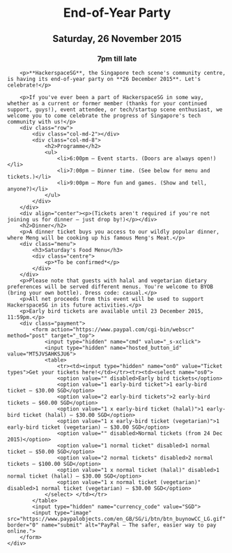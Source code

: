 <style>
	.hsg-header {
		padding: 150px;
		background-image: url('/imgs/bussorahfwl.jpg');
		background-position: 0% 50%;
	}

	.centre {
		text-align: center;        
	}

	h1, h2, h3 {
		text-align: center;
	}

	.menu {
		width: 50%;
		margin: 0 auto 20px auto;
		padding: 15px 20px;
		background-color: #eee;
		border: 2px solid;
		border-color: #eee #ccc #ccc #eee;
	}

	.payment {
		width: 50%;
		margin: 0 auto 0 auto;
		padding: 15px 20px;
		background-color: #eee;
		border: 2px solid;
		border-color: #eee #ccc #ccc #eee;
	}

	.payment td {
		font-family: Helvetica, sans-serif;
		font-size: 1.5em;
		font-weight: bold;
		text-align: center;
	}

	.payment [name=submit] {
		display: block; 
		margin: auto; 
		padding: 20px 0 0 0;
	}

	.payment table {
		margin-left: auto; 		
		margin-right: auto; 		
	}

</style>
</style>

<div class="row">
	<div class="col-md-2"></div>
	<div class="col-md-8">
		<h1>End-of-Year Party</h1>
		<h2>Saturday, 26 November 2015</h2>
		<h3>7pm till late</h3>

		<p>**HackerspaceSG**, the Singapore tech scene's community centre, is having its end-of-year party on **26 December 2015**. Let's celebrate!</p>

		<p>If you've ever been a part of HackerspaceSG in some way, whether as a current or former member (thanks for your continued support, guys!), event attendee, or tech/startup scene enthusiast, we welcome you to come celebrate the progress of Singapore's tech community with us!</p>
		<div class="row">
			<div class="col-md-2"></div>
			<div class="col-md-8">
				<h2>Programme</h2>
				<ul>
					<li>6:00pm — Event starts. (Doors are always open!)</li>
					<li>7:00pm — Dinner time. (See below for menu and tickets.)</li>
					<li>9:00pm — More fun and games. (Show and tell, anyone?)</li>
				</ul>
			</div>
		</div>
		<div align="center"><p>(Tickets aren't required if you're not joining us for dinner — just drop by!)</p></div>
		<h2>Dinner</h2>
		<p>A dinner ticket buys you access to our wildly popular dinner, where Meng will be cooking up his famous Meng's Meat.</p>
		<div class="menu">
			<h3>Saturday's Food Menu</h3>
			<div class="centre">
				<p>*To be confirmed*</p>
			</div>
		</div>
		<p>Please note that guests with halal and vegetarian dietary preferences will be served different menus. You're welcome to BYOB (bring your own bottle). Dress code: casual.</p>
		<p>All net proceeds from this event will be used to support HackerspaceSG in its future activities.</p>
		<p>Early bird tickets are available until 23 December 2015, 11:59pm.</p>
		<div class="payment">
			<form action="https://www.paypal.com/cgi-bin/webscr" method="post" target="_top">
				<input type="hidden" name="cmd" value="_s-xclick">
				<input type="hidden" name="hosted_button_id" value="MT5JVSAHKSJU6">
				<table>
					<tr><td><input type="hidden" name="on0" value="Ticket types">Get your tickets here!</td></tr><tr><td><select name="os0">
					<option value="" disabled>Early bird tickets</option>
					<option value="1 early-bird ticket">1 early-bird ticket — $30.00 SGD</option>
					<option value="2 early-bird tickets">2 early-bird tickets — $60.00 SGD</option>
					<option value="1 x early-bird ticket (halal)">1 early-bird ticket (halal) — $30.00 SGD</option>
					<option value="1 x early-bird ticket (vegetarian)">1 early-bird ticket (vegetarian) — $30.00 SGD</option>
					<option value="" disabled>Normal tickets (from 24 Dec 2015)</option>
					<option value="1 normal ticket" disabled>1 normal ticket — $50.00 SGD</option>
					<option value="2 normal tickets" disabled>2 normal tickets — $100.00 SGD</option>
					<option value="1 x normal ticket (halal)" disabled>1 normal ticket (halal) — $30.00 SGD</option>
					<option value="1 x normal ticket (vegetarian)" disabled>1 normal ticket (vegetarian) — $30.00 SGD</option>
				</select> </td></tr>
			</table>
			<input type="hidden" name="currency_code" value="SGD">
			<input type="image" src="https://www.paypalobjects.com/en_GB/SG/i/btn/btn_buynowCC_LG.gif" border="0" name="submit" alt="PayPal – The safer, easier way to pay online.">
		</form>
	</div>
</div>
</div>